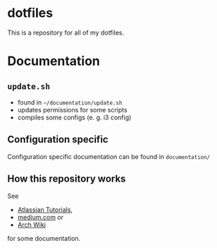 # dotfiles

This is a repository for all of my dotfiles.

# Documentation

## `update.sh`
- found in `~/documentation/update.sh`
- updates permissions for some scripts
- compiles some configs (e. g. i3 config)

## Configuration specific
Configuration specific documentation can be found in `documentation/`

## How this repository works
See
* [Atlassian Tutorials](https://www.atlassian.com/git/tutorials/dotfiles),
* [medium.com](https://medium.com/toutsbrasil/how-to-manage-your-dotfiles-with-git-f7aeed8adf8b) or
* [Arch Wiki](https://wiki.archlinux.org/index.php/Dotfiles)

for some documentation.
